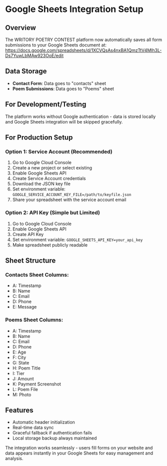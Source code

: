 # Google Sheets Integration Setup

## Overview
The WRITORY POETRY CONTEST platform now automatically saves all form submissions to your Google Sheets document at:
https://docs.google.com/spreadsheets/d/1XCVQsAs4nxBA1QmzTtV4Mlh3L-Ds7YuwLbMAw923OoE/edit

## Data Storage
- **Contact Form**: Data goes to "contacts" sheet
- **Poem Submissions**: Data goes to "Poems" sheet

## For Development/Testing
The platform works without Google authentication - data is stored locally and Google Sheets integration will be skipped gracefully.

## For Production Setup

### Option 1: Service Account (Recommended)
1. Go to Google Cloud Console
2. Create a new project or select existing
3. Enable Google Sheets API
4. Create Service Account credentials
5. Download the JSON key file
6. Set environment variable: `GOOGLE_SERVICE_ACCOUNT_KEY_FILE=/path/to/keyfile.json`
7. Share your spreadsheet with the service account email

### Option 2: API Key (Simple but Limited)
1. Go to Google Cloud Console
2. Enable Google Sheets API
3. Create API Key
4. Set environment variable: `GOOGLE_SHEETS_API_KEY=your_api_key`
5. Make spreadsheet publicly readable

## Sheet Structure

### Contacts Sheet Columns:
- A: Timestamp
- B: Name
- C: Email
- D: Phone
- E: Message

### Poems Sheet Columns:
- A: Timestamp
- B: Name
- C: Email
- D: Phone
- E: Age
- F: City
- G: State
- H: Poem Title
- I: Tier
- J: Amount
- K: Payment Screenshot
- L: Poem File
- M: Photo

## Features
- Automatic header initialization
- Real-time data sync
- Graceful fallback if authentication fails
- Local storage backup always maintained

The integration works seamlessly - users fill forms on your website and data appears instantly in your Google Sheets for easy management and analysis.